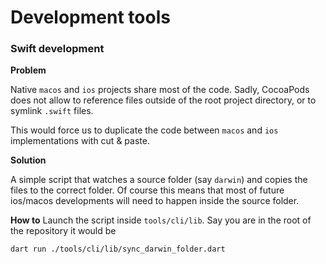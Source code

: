 # Development tools

### Swift development

**Problem**

Native `macos` and `ios` projects share most of the code. Sadly, CocoaPods does not allow to
reference files outside of the root project directory, or to symlink `.swift` files.

This would force us to duplicate the code between `macos` and `ios` implementations with cut &
paste.

**Solution**

A simple script that watches a source folder (say `darwin`) and copies the files to the correct
folder. Of course this means that most of future ios/macos developments will need to happen inside
the source folder.

**How to**
Launch the script inside `tools/cli/lib`. Say you are in the root of the repository it would be

```bash
dart run ./tools/cli/lib/sync_darwin_folder.dart
```